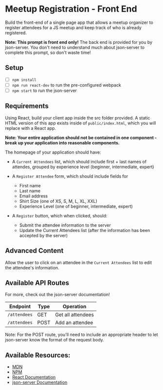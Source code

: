 # Meetup Registration - Front End
Build the front-end of a single page app that allows a meetup organizer to register attendees for a JS meetup and keep track of who is already registered.

**Note: This prompt is front end only!** The back end is provided for you by json-server. You don't need to understand much about json-server to complete this prompt, so don't waste time! 

## Setup

- [ ] `npm install`
- [ ] `npm run react-dev` to run the pre-configured webpack
- [ ] `npm start` to run the json-server

## Requirements

Using React, build your client app inside the src folder provided. A static HTML version of this app exists inside of `public/index.html`, which you will replace with a React app. 

**Note: Your entire application should not be contained in one component - break up your application into reasonable components.**

The homepage of your application should have:

- A `Current Attendees` list, which should include first + last names of attendes, grouped by experience level (beginner, intermediate, expert)

- A `Register Attendee` form, which should include fields for
    - First name
    - Last name
    - Email address
    - Shirt Size (one of XS, S, M, L, XL, XXL)
    - Experience Level (one of beginner, intermediate, expert)
- A `Register` button, which when clicked, should:
    - Submit the attendee information to the server
    - Update the Current Attendees list (after the information has been accepted by the server)



## Advanced Content

Allow the user to click on an attendee in the `Current Attendees` list to edit the attendee's information.


## Available API Routes

For more, check out the json-server documentation!

| Endpoint          | Type   | Operation                 |
|-------------------|--------|---------------------------|
| `/attendees`      | GET    | Get all attendees         |
| `/attendees`      | POST   | Add an attendee           |

Note: For the POST route, you'll need to include an appropriate header to let json-server know the format of the request body.

## Available Resources:

- [MDN](https://developer.mozilla.org/bm/docs/Web/JavaScript)
- [NPM](https://www.npmjs.com/)
- [React Documentation](https://reactjs.org/docs/hello-world.html)
- [json-server Documentation](https://www.npmjs.com/package/json-server)
